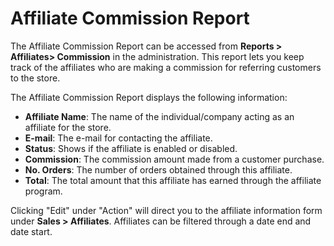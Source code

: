 Affiliate Commission Report
===========================

The Affiliate Commission Report can be accessed from **Reports > Affiliates> Commission** in the administration. This report lets you keep track of the affiliates who are making a commission for referring customers to the store.

The Affiliate Commission Report displays the following information:

- **Affiliate Name**: The name of the individual/company acting as an affiliate for the store.
- **E-mail**: The e-mail for contacting the affiliate.
- **Status**: Shows if the affiliate is enabled or disabled.
- **Commission**: The commission amount made from a customer purchase.
- **No. Orders**: The number of orders obtained through this affiliate.
- **Total**: The total amount that this affiliate has earned through the affiliate program.

Clicking "Edit" under "Action" will direct you to the affiliate information form under **Sales > Affiliates**. Affiliates can be filtered through a date end and date start.
